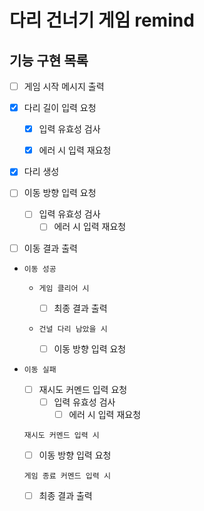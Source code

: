 # 다리 건너기 게임 remind

## 기능 구현 목록

- [ ] 게임 시작 메시지 출력

- [x] 다리 길이 입력 요청

  - [x] 입력 유효성 검사

  - [x] 에러 시 입력 재요청

- [x] 다리 생성

- [ ] 이동 방향 입력 요청

  - [ ] 입력 유효성 검사
    - [ ] 에러 시 입력 재요청

- [ ] 이동 결과 출력

- `이동 성공`

  - `게임 클리어 시`

    - [ ] 최종 결과 출력

  - `건널 다리 남았을 시 `
    - [ ] 이동 방향 입력 요청

- `이동 실패`

  - [ ] 재시도 커멘드 입력 요청
    - [ ] 입력 유효성 검사
      - [ ] 에러 시 입력 재요청

  `재시도 커멘드 입력 시`

  - [ ] 이동 방향 입력 요청

  `게임 종료 커멘드 입력 시`

  - [ ] 최종 결과 출력
